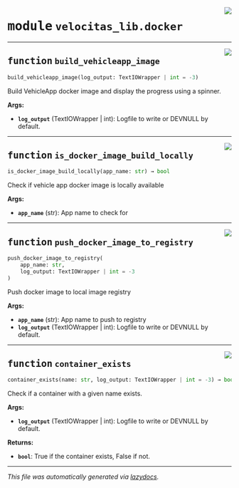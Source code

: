 <!-- markdownlint-disable -->

<a href="../velocitas_lib/docker.py#L0"><img align="right" style="float:right;" src="https://img.shields.io/badge/-source-cccccc?style=flat-square"></a>

# <kbd>module</kbd> `velocitas_lib.docker`





---

<a href="../velocitas_lib/docker.py#L23"><img align="right" style="float:right;" src="https://img.shields.io/badge/-source-cccccc?style=flat-square"></a>

## <kbd>function</kbd> `build_vehicleapp_image`

```python
build_vehicleapp_image(log_output: TextIOWrapper | int = -3)
```

Build VehicleApp docker image and display the progress using a spinner. 



**Args:**
 
 - <b>`log_output`</b> (TextIOWrapper | int):  Logfile to write or DEVNULL by default. 


---

<a href="../velocitas_lib/docker.py#L68"><img align="right" style="float:right;" src="https://img.shields.io/badge/-source-cccccc?style=flat-square"></a>

## <kbd>function</kbd> `is_docker_image_build_locally`

```python
is_docker_image_build_locally(app_name: str) → bool
```

Check if vehicle app docker image is locally available 



**Args:**
 
 - <b>`app_name`</b> (str):  App name to check for 


---

<a href="../velocitas_lib/docker.py#L87"><img align="right" style="float:right;" src="https://img.shields.io/badge/-source-cccccc?style=flat-square"></a>

## <kbd>function</kbd> `push_docker_image_to_registry`

```python
push_docker_image_to_registry(
    app_name: str,
    log_output: TextIOWrapper | int = -3
)
```

Push docker image to local image registry 



**Args:**
 
 - <b>`app_name`</b> (str):  App name to push to registry 
 - <b>`log_output`</b> (TextIOWrapper | int):  Logfile to write or DEVNULL by default. 


---

<a href="../velocitas_lib/docker.py#L103"><img align="right" style="float:right;" src="https://img.shields.io/badge/-source-cccccc?style=flat-square"></a>

## <kbd>function</kbd> `container_exists`

```python
container_exists(name: str, log_output: TextIOWrapper | int = -3) → bool
```

Check if a container with a given name exists. 



**Args:**
 
 - <b>`log_output`</b> (TextIOWrapper | int):  Logfile to write or DEVNULL by default. 



**Returns:**
 
 - <b>`bool`</b>:  True if the container exists, False if not. 




---

_This file was automatically generated via [lazydocs](https://github.com/ml-tooling/lazydocs)._
